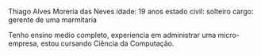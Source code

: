 Thiago Alves Moreria das Neves
idade: 19 anos
estado civil: solteiro
cargo: gerente de uma marmitaria 



Tenho ensino medio completo, experiencia em administrar uma micro-empresa, estou cursando Ciência da Computação.

